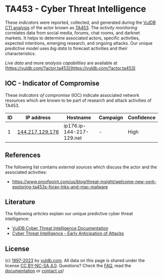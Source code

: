 # TA453 - Cyber Threat Intelligence

These _indicators_ were reported, collected, and generated during the [VulDB CTI analysis](https://vuldb.com/?kb.cti) of the actor known as [TA453](https://vuldb.com/?actor.ta453). The _activity monitoring_ correlates data from social media, forums, chat rooms, and darknet markets. It helps to determine associated actors, specific activities, expected intentions, emerging research, and ongoing attacks. Our unique _predictive model_ uses _big data_ to forecast activities and their characteristics.

_Live data_ and more _analysis capabilities_ are available at [https://vuldb.com/?actor.ta453](https://vuldb.com/?actor.ta453)

## IOC - Indicator of Compromise

These _indicators of compromise_ (IOC) indicate associated network resources which are known to be part of research and attack activities of TA453.

ID | IP address | Hostname | Campaign | Confidence
-- | ---------- | -------- | -------- | ----------
1 | [144.217.129.176](https://vuldb.com/?ip.144.217.129.176) | ip176.ip-144-217-129.net | - | High

## References

The following list contains _external sources_ which discuss the actor and the associated activities:

* https://www.proofpoint.com/us/blog/threat-insight/welcome-new-york-exploring-ta453s-foray-lnks-and-mac-malware

## Literature

The following _articles_ explain our unique predictive cyber threat intelligence:

* [VulDB Cyber Threat Intelligence Documentation](https://vuldb.com/?kb.cti)
* [Cyber Threat Intelligence - Early Anticipation of Attacks](https://www.scip.ch/en/?labs.20201022)

## License

(c) [1997-2023](https://vuldb.com/?kb.changelog) by [vuldb.com](https://vuldb.com/?kb.about). All data on this page is shared under the license [CC BY-NC-SA 4.0](https://creativecommons.org/licenses/by-nc-sa/4.0/). Questions? Check the [FAQ](https://vuldb.com/?kb.faq), read the [documentation](https://vuldb.com/?kb) or [contact us](https://vuldb.com/?contact)!
